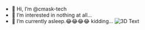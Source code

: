 - 👋 Hi, I’m @cmask-tech
- 👀 I’m interested in nothing at all...
- 🌱 I’m currently asleep.😂😂😂😂 kidding...
![3D Text](asset/cooltext481669813075406.png)
